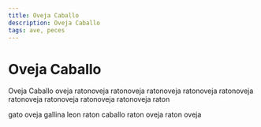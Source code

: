 ```yaml
---
title: Oveja Caballo
description: Oveja Caballo
tags: ave, peces
---
```


# Oveja Caballo

Oveja Caballo oveja ratonoveja ratonoveja ratonoveja ratonoveja ratonoveja ratonoveja ratonoveja ratonoveja ratonoveja raton

gato oveja gallina leon raton caballo raton oveja raton oveja